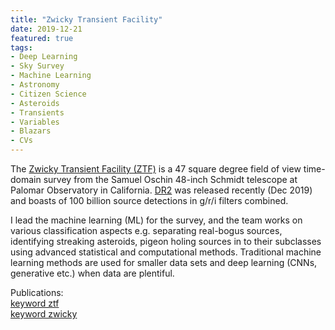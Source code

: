 ```yaml
---
title: "Zwicky Transient Facility"
date: 2019-12-21
featured: true
tags:
- Deep Learning
- Sky Survey
- Machine Learning
- Astronomy
- Citizen Science
- Asteroids
- Transients
- Variables
- Blazars
- CVs
---
```


The <A HREF="https://www.ztf.caltech.edu/">Zwicky Transient Facility (ZTF)</A> is a 47 square degree field of view time-domain survey from the Samuel Oschin 48-inch Schmidt telescope at Palomar Observatory in California. <A HREF="https://www.ztf.caltech.edu/page/dr2">DR2</A> was released recently (Dec 2019) and boasts of 100 billion source detections in g/r/i filters combined.

I lead the machine learning (ML) for the survey, and the team works on various classification aspects e.g. separating real-bogus sources, identifying streaking asteroids, pigeon holing sources in to their subclasses using advanced statistical and computational methods. Traditional machine learning methods are used for smaller data sets and deep learning (CNNs, generative etc.) when data are plentiful.

Publications: <BR>
<A HREF='/publication/?q=ztf'>keyword ztf</A><BR>
<A HREF='/publication/?q=zwicky'>keyword zwicky</A><BR>
